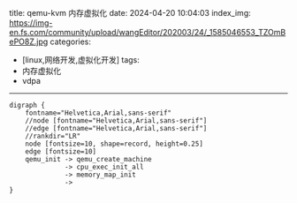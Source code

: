 title: qemu-kvm 内存虚拟化
date: 2024-04-20 10:04:03
index_img: https://img-en.fs.com/community/upload/wangEditor/202003/24/_1585046553_TZOmBePO8Z.jpg
categories:
  - [linux,网络开发,虚拟化开发]
tags:
 - 内存虚拟化
 - vdpa
---
```graphviz
digraph {
    fontname="Helvetica,Arial,sans-serif"
    //node [fontname="Helvetica,Arial,sans-serif"]
    //edge [fontname="Helvetica,Arial,sans-serif"]
    //rankdir="LR"
    node [fontsize=10, shape=record, height=0.25]
    edge [fontsize=10]
    qemu_init -> qemu_create_machine
              -> cpu_exec_init_all
              -> memory_map_init
              ->
}
```